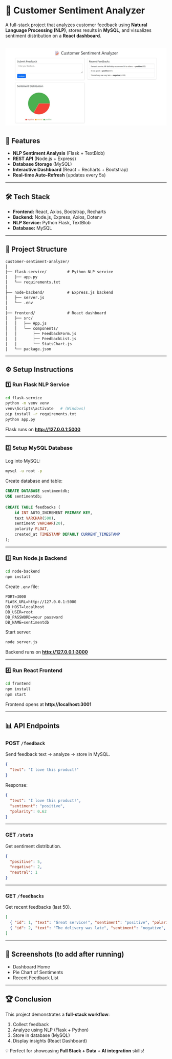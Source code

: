 # 📝 Customer Sentiment Analyzer

A full-stack project that analyzes customer feedback using **Natural Language Processing (NLP)**, stores results in **MySQL**, and visualizes sentiment distribution on a **React dashboard**.

![App Screenshot](screenshot.jpg)
---

## 🚀 Features
- **NLP Sentiment Analysis** (Flask + TextBlob)
- **REST API** (Node.js + Express)
- **Database Storage** (MySQL)
- **Interactive Dashboard** (React + Recharts + Bootstrap)
- **Real-time Auto-Refresh** (updates every 5s)

---

## 🛠️ Tech Stack
- **Frontend:** React, Axios, Bootstrap, Recharts  
- **Backend:** Node.js, Express, Axios, Dotenv  
- **NLP Service:** Python Flask, TextBlob  
- **Database:** MySQL  

---

## 📂 Project Structure
```
customer-sentiment-analyzer/
│
├── flask-service/         # Python NLP service
│   ├── app.py
│   └── requirements.txt
│
├── node-backend/          # Express.js backend
│   ├── server.js
│   └── .env
│
├── frontend/              # React dashboard
│   ├── src/
│   │   ├── App.js
│   │   └── components/
│   │       ├── FeedbackForm.js
│   │       ├── FeedbackList.js
│   │       └── StatsChart.js
│   └── package.json
```

---

## ⚙️ Setup Instructions

### 1️⃣ Run Flask NLP Service
```bash
cd flask-service
python -m venv venv
venv\Scripts\activate   # (Windows)
pip install -r requirements.txt
python app.py
```
Flask runs on **http://127.0.0.1:5000**

---

### 2️⃣ Setup MySQL Database
Log into MySQL:
```bash
mysql -u root -p
```
Create database and table:
```sql
CREATE DATABASE sentimentdb;
USE sentimentdb;

CREATE TABLE feedbacks (
    id INT AUTO_INCREMENT PRIMARY KEY,
    text VARCHAR(500),
    sentiment VARCHAR(20),
    polarity FLOAT,
    created_at TIMESTAMP DEFAULT CURRENT_TIMESTAMP
);
```

---

### 3️⃣ Run Node.js Backend
```bash
cd node-backend
npm install
```

Create `.env` file:
```env
PORT=3000
FLASK_URL=http://127.0.0.1:5000
DB_HOST=localhost
DB_USER=root
DB_PASSWORD=your password
DB_NAME=sentimentdb
```

Start server:
```bash
node server.js
```
Backend runs on **http://127.0.0.1:3000**

---

### 4️⃣ Run React Frontend
```bash
cd frontend
npm install
npm start
```
Frontend opens at **http://localhost:3001**

---

## 📊 API Endpoints

### POST `/feedback`
Send feedback text → analyze → store in MySQL.
```json
{
  "text": "I love this product!"
}
```
Response:
```json
{
  "text": "I love this product!",
  "sentiment": "positive",
  "polarity": 0.62
}
```

---

### GET `/stats`
Get sentiment distribution.
```json
{
  "positive": 5,
  "negative": 2,
  "neutral": 1
}
```

---

### GET `/feedbacks`
Get recent feedbacks (last 50).
```json
[
  { "id": 1, "text": "Great service!", "sentiment": "positive", "polarity": 0.8 },
  { "id": 2, "text": "The delivery was late", "sentiment": "negative", "polarity": -0.6 }
]
```

---

## 📸 Screenshots (to add after running)
- Dashboard Home  
- Pie Chart of Sentiments  
- Recent Feedback List  

---

## 🏆 Conclusion
This project demonstrates a **full-stack workflow**:
1. Collect feedback  
2. Analyze using NLP (Flask + Python)  
3. Store in database (MySQL)  
4. Display insights (React Dashboard)  

💡 Perfect for showcasing **Full Stack + Data + AI integration** skills!
